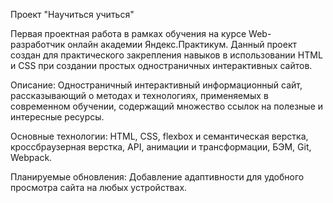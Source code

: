 Проект "Научиться учиться"

Первая проектная работа в рамках обучения на курсе Web-разработчик онлайн академии Яндекс.Практикум. Данный проект создан для практического закрепления навыков в использовании HTML и CSS при создании простых одностраничных интерактивных сайтов.

Описание: Одностраничный интерактивный информационный сайт, рассказывающий о методах и технологиях, применяемых в современном обучении, содержащий множество ссылок на полезные и интересные ресурсы.

Основные технологии: HTML, CSS, flexbox и семантическая верстка, кроссбраузерная верстка, API, анимации и трансформации, БЭМ, Git, Webpack.

Планируемые обновления: Добавление адаптивности для удобного просмотра сайта на любых устройствах.
